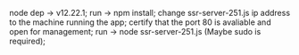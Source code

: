 node dep -> v12.22.1;
run -> npm install;
change ssr-server-251.js ip address to the machine running the app;
certify that the port 80 is avaliable and open for management;
run -> node ssr-server-251.js (Maybe sudo is required);
